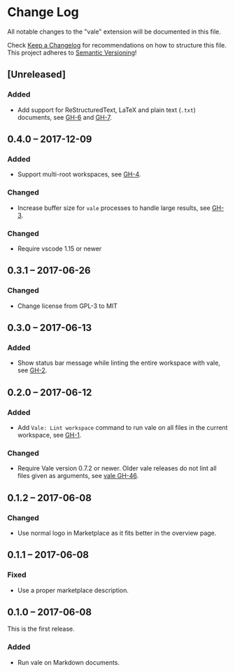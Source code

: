 # Change Log
All notable changes to the "vale" extension will be documented in this file.

Check [Keep a Changelog](http://keepachangelog.com/) for recommendations on how
to structure this file.  This project adheres to [Semantic
Versioning](http://semver.org/)!

## [Unreleased]
### Added
- Add support for ReStructuredText, LaTeX and plain text (`.txt`) documents, see
  [GH-6][] and [GH-7][].

[GH-6]: https://github.com/lunaryorn/vscode-vale/issues/6
[GH-7]: https://github.com/lunaryorn/vscode-vale/pull/7

## 0.4.0 – 2017-12-09
### Added
- Support multi-root workspaces, see [GH-4][].

[GH-4]: https://github.com/lunaryorn/vscode-vale/issues/4

### Changed
- Increase buffer size for `vale` processes to handle large results, see
  [GH-3][].

[GH-3]: https://github.com/lunaryorn/vscode-vale/issues/3

### Changed
- Require vscode 1.15 or newer

## 0.3.1 – 2017-06-26
### Changed
- Change license from GPL-3 to MIT

## 0.3.0 – 2017-06-13
### Added
- Show status bar message while linting the entire workspace with vale, see
  [GH-2].

[GH-2]: https://github.com/lunaryorn/vscode-vale/issues/2

## 0.2.0 – 2017-06-12
### Added
- Add `Vale: Lint workspace` command to run vale on all files in the current
  workspace, see [GH-1][].

[GH-1]: https://github.com/lunaryorn/vscode-vale/issues/1.

### Changed
- Require Vale version 0.7.2 or newer.  Older vale releases do not lint all
  files given as arguments, see [vale GH-46][].

[vale GH-46]: https://github.com/ValeLint/vale/issues/46

## 0.1.2 – 2017-06-08
### Changed
- Use normal logo in Marketplace as it fits better in the overview page.

## 0.1.1 – 2017-06-08
### Fixed
- Use a proper marketplace description.

## 0.1.0 – 2017-06-08
This is the first release.

### Added
- Run vale on Markdown documents.
